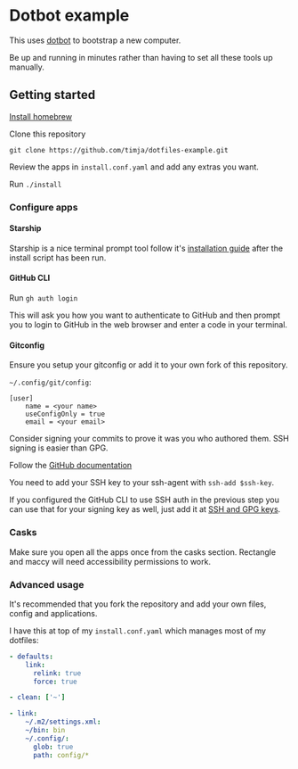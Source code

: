 # Dotbot example

This uses [dotbot](https://github.com/anishathalye/dotbot) to bootstrap a new computer.

Be up and running in minutes rather than having to set all these tools up manually.

## Getting started

[Install homebrew](https://brew.sh/)

Clone this repository

```
git clone https://github.com/timja/dotfiles-example.git
```

Review the apps in `install.conf.yaml` and add any extras you want.

Run `./install`

### Configure apps

#### Starship

Starship is a nice terminal prompt tool follow it's [installation guide](https://starship.rs/guide) after the install script has been run.

#### GitHub CLI

Run `gh auth login`

This will ask you how you want to authenticate to GitHub and then prompt you to login to GitHub in the web browser and enter a code in your terminal.

#### Gitconfig

Ensure you setup your gitconfig or add it to your own fork of this repository.

`~/.config/git/config`:
```
[user]
	name = <your name>
	useConfigOnly = true
	email = <your email>
```

Consider signing your commits to prove it was you who authored them.
SSH signing is easier than GPG.

Follow the [GitHub documentation](https://docs.github.com/en/authentication/managing-commit-signature-verification/telling-git-about-your-signing-key#telling-git-about-your-ssh-key)

You need to add your SSH key to your ssh-agent with `ssh-add $ssh-key`.

If you configured the GitHub CLI to use SSH auth in the previous step you can use that for your signing key as well, just add it at [SSH and GPG keys](https://github.com/settings/keys).

### Casks

Make sure you open all the apps once from the casks section.
Rectangle and maccy will need accessibility permissions to work.

### Advanced usage

It's recommended that you fork the repository and add your own files, config and applications.

I have this at top of my `install.conf.yaml` which manages most of my dotfiles:

```yaml
- defaults:
    link:
      relink: true
      force: true

- clean: ['~']

- link:
    ~/.m2/settings.xml:
    ~/bin: bin
    ~/.config/:
      glob: true
      path: config/*
```